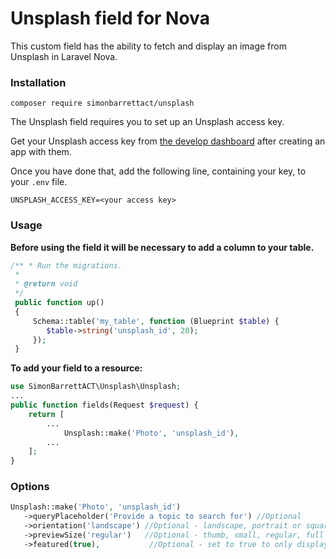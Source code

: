 # Unsplash field for Nova

This custom field has the ability to fetch and display an image from Unsplash in Laravel Nova.

### Installation

```shell
composer require simonbarrettact/unsplash
```

The Unsplash field requires you to set up an Unsplash access key.

Get your Unsplash access key from [the develop dashboard](https://unsplash.com/developers) after creating an app with them.

Once you have done that, add the following line, containing your key, to your `.env` file.

```
UNSPLASH_ACCESS_KEY=<your access key>
```

### Usage

**Before using the field it will be necessary to add a column to your table.**

```php
/** * Run the migrations. 
 * 
 * @return void 
 */
 public function up()
 {    
     Schema::table('my_table', function (Blueprint $table) {
        $table->string('unsplash_id', 20);
     });
 }
```

**To add your field to a resource:**

```php
use SimonBarrettACT\Unsplash\Unsplash;
...
public function fields(Request $request) {
    return [
        ...
            Unsplash::make('Photo', 'unsplash_id'),
        ...
    ];
}          
```

### Options

```php
Unsplash::make('Photo', 'unsplash_id')
   ->queryPlaceholder('Provide a topic to search for') //Optional
   ->orientation('landscape') //Optional - landscape, portrait or squarish
   ->previewSize('regular')   //Optional - thumb, small, regular, full
   ->featured(true),           //Optional - set to true to only display 'featured' images
```
